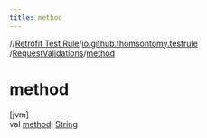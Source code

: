 ```yaml
---
title: method
---
```

//[Retrofit Test Rule](../../../index.html)/[io.github.thomsontomy.testrule](../index.html)
/[RequestValidations](index.html)/[method](method.html)

# method

[jvm]\
val [method](method.html): [String](https://kotlinlang.org/api/latest/jvm/stdlib/kotlin/-string/index.html)




